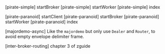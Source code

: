 [pirate-simple] startBroker
[pirate-simple] startWorker
[pirate-simple] index

[pirate-paranoid] startClient
[pirate-paranoid] startBroker
[pirate-paranoid] startWorker
[pirate-paranoid] index

[majordemo-async] Like the `majordemo` but only use `Dealer` and `Router`,
to avoid empty envelope delimiter frame.

[inter-broker-routing] chapter 3 of zguide
